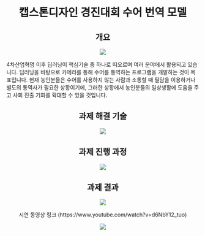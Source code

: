 <div align="center">
<h1> 캡스톤디자인 경진대회 수어 번역 모델 </h1>
</div>

<div align="center">
<h2>개요</h2>
</div>
<p align="center"><img src="https://github.com/HYWCL/Intramural-competition/assets/86766552/6d80337a-8b3f-4b35-8413-ddf5499ea58a"/></p>
4차산업혁명 이후 딥러닝이 핵심기술 중 하나로 떠오르며 여러 분야에서 활용되고 있습니다. 딥러닝을 바탕으로 카메라를 통해 수어를 통역하는 프로그램을 개발하는 것이 목표입니다.
현재 농인분들은 수어를 사용하지 않는 사람과 소통할 때 필담을 이용하거나 별도의 통역사가 필요한 상황이기에, 그러한 상황에서 농인분들의 일상생활에 도움을 주고 사회 진출 기회를 확대할 수 있을 것입니다.

<div align="center">
<h2>과제 해결 기술</h2>
</div>
<p align="center"><img src="https://github.com/HYWCL/Intramural-competition/assets/86766552/74c09f05-a2a3-4809-b9eb-2d6cd6631eb5"/></p>

<div align="center">
<h2>과제 진행 과정</h2>
</div>
<p align="center"><img src="https://github.com/HYWCL/Intramural-competition/assets/86766552/e5c05358-10ec-4a2a-9375-4b58a6353acb"/></p>

<div align="center">
<h2>과제 결과</h2>
</div>
<p align="center"><img src="https://github.com/HYWCL/Intramural-competition/assets/86766552/dfc8f15e-9dad-45dd-8314-d1c71e5631b3"/></p>
<p align="center">시연 동영상 링크 (https://www.youtube.com/watch?v=d6NbY12_tuo)</p>
<p align="center"><img src="https://github.com/HYWCL/Intramural-competition/assets/86766552/fda6909a-50c2-47b8-b587-21ce483a62e0"/></p>
